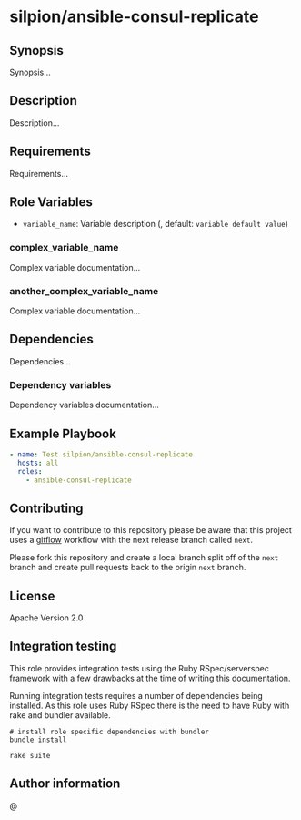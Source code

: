 # silpion/ansible-consul-replicate

## Synopsis

Synopsis...

## Description

Description...

## Requirements

Requirements...

## Role Variables

* ``variable_name``: Variable description (<!variable type>, default: ``variable default value``)

### complex_variable_name

Complex variable documentation...

### another_complex_variable_name

Complex variable documentation...

## Dependencies

Dependencies...

### Dependency variables

Dependency variables documentation...

## Example Playbook

```yaml
- name: Test silpion/ansible-consul-replicate
  hosts: all
  roles:
    - ansible-consul-replicate
```

## Contributing

If you want to contribute to this repository please be aware that this
project uses a [gitflow](http://nvie.com/posts/a-successful-git-branching-model/)
workflow with the next release branch called ``next``.

Please fork this repository and create a local branch split off of the ``next``
branch and create pull requests back to the origin ``next`` branch.

## License

Apache Version 2.0

## Integration testing

This role provides integration tests using the Ruby RSpec/serverspec framework
with a few drawbacks at the time of writing this documentation.

Running integration tests requires a number of dependencies being
installed. As this role uses Ruby RSpec there is the need to have
Ruby with rake and bundler available.

```shell
# install role specific dependencies with bundler
bundle install
```

<!-- -->

```shell
rake suite
```


## Author information

<!Author Name> @<!email_prefix> <!email_suffix>


<!-- vim: set nofen ts=4 sw=4 et: -->
